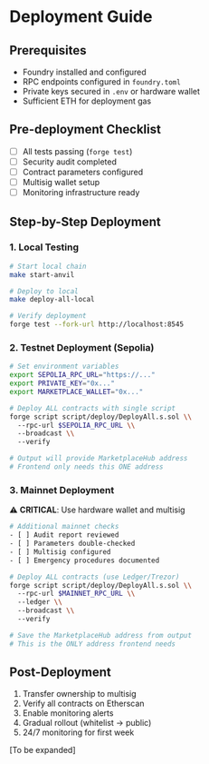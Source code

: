 # Deployment Guide

## Prerequisites

- Foundry installed and configured
- RPC endpoints configured in `foundry.toml`
- Private keys secured in `.env` or hardware wallet
- Sufficient ETH for deployment gas

## Pre-deployment Checklist

- [ ] All tests passing (`forge test`)
- [ ] Security audit completed
- [ ] Contract parameters configured
- [ ] Multisig wallet setup
- [ ] Monitoring infrastructure ready

## Step-by-Step Deployment

### 1. Local Testing

```bash
# Start local chain
make start-anvil

# Deploy to local
make deploy-all-local

# Verify deployment
forge test --fork-url http://localhost:8545
```

### 2. Testnet Deployment (Sepolia)

```bash
# Set environment variables
export SEPOLIA_RPC_URL="https://..."
export PRIVATE_KEY="0x..."
export MARKETPLACE_WALLET="0x..."

# Deploy ALL contracts with single script
forge script script/deploy/DeployAll.s.sol \\
  --rpc-url $SEPOLIA_RPC_URL \\
  --broadcast \\
  --verify

# Output will provide MarketplaceHub address
# Frontend only needs this ONE address
```

### 3. Mainnet Deployment

⚠️ **CRITICAL**: Use hardware wallet and multisig

```bash
# Additional mainnet checks
- [ ] Audit report reviewed
- [ ] Parameters double-checked
- [ ] Multisig configured
- [ ] Emergency procedures documented

# Deploy ALL contracts (use Ledger/Trezor)
forge script script/deploy/DeployAll.s.sol \\
  --rpc-url $MAINNET_RPC_URL \\
  --ledger \\
  --broadcast \\
  --verify

# Save the MarketplaceHub address from output
# This is the ONLY address frontend needs
```

## Post-Deployment

1. Transfer ownership to multisig
2. Verify all contracts on Etherscan
3. Enable monitoring alerts
4. Gradual rollout (whitelist → public)
5. 24/7 monitoring for first week

[To be expanded]

